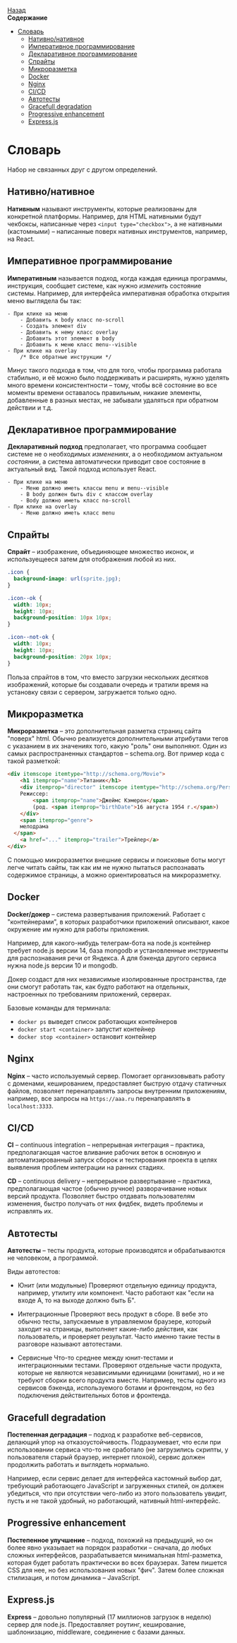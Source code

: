 <!-- START doctoc generated TOC please keep comment here to allow auto update -->
<!-- DON'T EDIT THIS SECTION, INSTEAD RE-RUN doctoc TO UPDATE -->
[Назад](README.md)<br />**Содержание**

- [Словарь](#%D1%81%D0%BB%D0%BE%D0%B2%D0%B0%D1%80%D1%8C)
  - [Нативно/нативное](#%D0%BD%D0%B0%D1%82%D0%B8%D0%B2%D0%BD%D0%BE%D0%BD%D0%B0%D1%82%D0%B8%D0%B2%D0%BD%D0%BE%D0%B5)
  - [Императивное программирование](#%D0%B8%D0%BC%D0%BF%D0%B5%D1%80%D0%B0%D1%82%D0%B8%D0%B2%D0%BD%D0%BE%D0%B5-%D0%BF%D1%80%D0%BE%D0%B3%D1%80%D0%B0%D0%BC%D0%BC%D0%B8%D1%80%D0%BE%D0%B2%D0%B0%D0%BD%D0%B8%D0%B5)
  - [Декларативное программирование](#%D0%B4%D0%B5%D0%BA%D0%BB%D0%B0%D1%80%D0%B0%D1%82%D0%B8%D0%B2%D0%BD%D0%BE%D0%B5-%D0%BF%D1%80%D0%BE%D0%B3%D1%80%D0%B0%D0%BC%D0%BC%D0%B8%D1%80%D0%BE%D0%B2%D0%B0%D0%BD%D0%B8%D0%B5)
  - [Спрайты](#%D1%81%D0%BF%D1%80%D0%B0%D0%B9%D1%82%D1%8B)
  - [Микроразметка](#%D0%BC%D0%B8%D0%BA%D1%80%D0%BE%D1%80%D0%B0%D0%B7%D0%BC%D0%B5%D1%82%D0%BA%D0%B0)
  - [Docker](#docker)
  - [Nginx](#nginx)
  - [CI/CD](#cicd)
  - [Автотесты](#%D0%B0%D0%B2%D1%82%D0%BE%D1%82%D0%B5%D1%81%D1%82%D1%8B)
  - [Gracefull degradation](#gracefull-degradation)
  - [Progressive enhancement](#progressive-enhancement)
  - [Express.js](#expressjs)

<!-- END doctoc generated TOC please keep comment here to allow auto update -->

# Словарь

Набор не связанных друг с другом определений. 

## Нативно/нативное

**Нативным** называют инструменты, которые реализованы для конкретной платформы. Например, для HTML нативными будут чекбоксы, написанные через `<input type="checkbox">`, а не нативными (кастомными) – написанные поверх нативных инструментов, например, на React.  

## Императивное программирование

**Императивным** называется подход, когда каждая единица программы, инструкция, сообщает системе, как нужно *изменить* состояние системы. Например, для интерфейса императивная обработка открытия меню выглядела бы так:

```
- При клике на меню
	- Добавить к body класс no-scroll
	- Создать элемент div
	- Добавить к нему класс overlay
	- Добавить этот элемент в body
	- Добавить к меню класс menu--visible
- При клике на overlay
	/* Все обратные инструкции */
```

Минус такого подхода в том, что для того, чтобы программа работала стабильно, и её можно было поддерживать и расширять, нужно уделять много времени консистентности – тому, чтобы всё состояние во все моменты времени оставалось правильным, никакие элементы, добавленные в разных местах, не забывали удаляться при обратном действии и т.д.

## Декларативное программирование

**Декларативный подход** предполагает, что программа сообщает системе не о необходимых *изменениях*, а о необходимом актуальном *состоянии*, а система автоматически приводит свое состояние в актуальный вид. Такой подход использует React.

```
- При клике на меню
	- Меню должно иметь классы menu и menu--visible
	- В body должен быть div с классом overlay
	- Body должно иметь класс no-scroll
- При клике на overlay 
	- Меню должно иметь класс menu
```

## Спрайты

**Спрайт** – изображение, объединяющее множество иконок, и используещееся затем для отображения любой из них. 

```css
.icon {
  background-image: url(sprite.jpg);
}

.icon--ok {
  width: 10px;
  height: 10px;
  background-position: 10px 10px;
}

.icon--not-ok {
  width: 10px;
  height: 10px;
  background-position: 20px 10px;
}
```

Польза спрайтов в том, что вместо загрузки нескольких десятков изображений, которые бы создавали очередь и тратили время на установку связи с сервером, загружается только одно.

## Микроразметка

**Микроразметка** – это дополнительная разметка страниц сайта "поверх" html. Обычно реализуется дополнительными атрибутами тегов с указанием в их значениях того, какую "роль" они выполняют. Один из самых распространенных стандартов – schema.org. Вот пример кода с такой разметкой:

```html
<div itemscope itemtype="http://schema.org/Movie">
	<h1 itemprop="name">Титаник</h1>
	<div itemprop="director" itemscope itemtype="http://schema.org/Person">
    Режиссер:
		<span itemprop="name">Джеймс Кэмерон</span>
		(род. <span itemprop="birthDate">16 августа 1954 г.</span>)
	</div>
	<span itemprop="genre">
    мелодрама
  </span>
	<a href="..." itemprop="trailer">Трейлер</a>
</div>
```

С помощью микроразметки внешние сервисы и поисковые боты могут легче читать сайты, так как им не нужно пытаться распознавать содержимое страницы, а можно ориентироваться на микроразметку.

## Docker

**Docker/докер** – система развертывания приложений. Работает с "контейнерами", в которых разработчики приложений описывают, какое окружение им нужно для работы приложения.

Например, для какого-нибудь телеграм-бота на node.js контейнер требует node.js версии 14, база mongodb и установленные инструменты для распознавания речи от Яндекса. А для бэкенда другого сервиса нужна node.js версии 10 и mongodb. 

Докер создаст для них независимые изолированные пространства, где они смогут работать так, как будто работают на отдельных, настроенных по требованиям приложений, серверах.

Базовые команды для терминала:

- `docker ps` выведет список работающих контейнеров
- `docker start <container>` запустит контейнер
- `docker stop <container>` остановит контейнер

## Nginx

**Nginx** – часто используемый сервер. Помогает организовывать работу с доменами, кешированием, предоставляет быструю отдачу статичных файлов, позволяет перенаправлять запросы внутренним приложениям, например, все запросы на `https://aaa.ru` перенаправлять в `localhost:3333`.

## CI/CD

**CI** – continuous integration – непрерывная интеграция – практика, предполагающая частое вливание рабочих веток в основную и автоматизированный запуск сборок и тестирования проекта в целях выявления проблем интеграции на ранних стадиях.

**CD** – continuous delivery – непрерывное развертывание – практика, предполагающая частое (обычно ручное) разворачивание новых версий продукта. Позволяет быстро отдавать пользователям изменения, быстро получать от них фидбек, видеть проблемы и исправлять их.

## Автотесты

**Автотесты** – тесты продукта, которые производятся и обрабатываются не человеком, а программой. 

Виды автотестов:

- Юнит (или модульные)
  Проверяют отдельную единицу продукта, например, утилиту или компонент. Часто работают как "если на входе А, то на выходе должно быть Б".

- Интеграционные
  Проверяют весь продукт в сборе. В вебе это обычно тесты, запускаемые в управляемом браузере, который заходит на страницы, выполняет какие-либо действия, как пользователь, и проверяет результат. Часто именно такие тесты в разговоре называют автотестами.

- Сервисные 
Что-то среднее между юнит-тестами и интеграционными тестами. Проверяют отдельные части продукта, которые не являются независимыми единицами (юнитами), но и не требуют сборки всего продукта вместе. Например, тесты одного из сервисов бэкенда, используемого ботами и фронтендом, но без подключения действительных ботов и фронтенда.

## Gracefull degradation

**Постепенная деградация** – подход к разработке веб-сервисов, делающий упор на отказоустойчивость. Подразумевает, что если при использовании сервиса что-то не сработало (не загрузились скрипты, у пользователя старый браузер, интернет плохой), сервис должен продолжить работать и выглядеть нормально. 

Например, если сервис делает для интерфейса кастомный выбор дат, требующий работающего JavaScript и загруженных стилей, он должен убедиться, что при отсутствии чего-либо из этого пользователь увидит, пусть и не такой удобный, но работающий, нативный html-интерфейс.

## Progressive enhancement

**Постепенное улучшение** – подход, похожий на предыдущий, но он более явно указывает на порядок разработки – сначала, до любых сложных интерфейсов, разрабатывается минимальная html-разметка, которая будет работать практически во всех браузерах. Затем пишется CSS для нее, но без использования новых "фич". Затем более сложная стилизация, и потом динамика – JavaScript.

## Express.js

**Express** – довольно популярный (17 миллионов загрузок в неделю) сервер для node.js. Предоставляет роутинг, кеширование, шаблонизацию, middleware, соединение с базами данных.